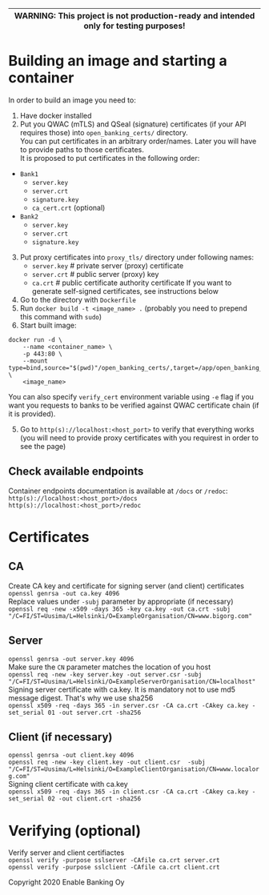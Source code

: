 | WARNING: This project is not production-ready and intended only for testing purposes! |
| --- |

# Building an image and starting a container
In order to build an image you need to:
1. Have docker installed
2. Put you QWAC (mTLS) and QSeal (signature) certificates (if your API requires those) into `open_banking_certs/` directory.<br/>
You can put certificates in an arbitrary order/names. Later you will have to provide paths to those certificates.<br/>
It is proposed to put certificates in the following order:
- `Bank1`
    - `server.key`
    - `server.crt`
    - `signature.key`
    - `ca_cert.crt` (optional)
- `Bank2`
    - `server.key`
    - `server.crt`
    - `signature.key`
3. Put proxy certificates into `proxy_tls/` directory under following names:
    - `server.key`  # private server (proxy) certificate
    - `server.crt`  # public server (proxy) key
    - `ca.crt`  # public certificate authority certificate
If you want to generate self-signed certificates, see instructions below
4. Go to the directory with `Dockerfile`
5. Run `docker build -t <image_name> .` (probably you need to prepend this command with `sudo`)<br/>
6. Start built image:<br/>
```
docker run -d \
    --name <container_name> \
    -p 443:80 \
    --mount type=bind,source="$(pwd)"/open_banking_certs/,target=/app/open_banking_certs/ \
    <image_name>
```

You can also specify `verify_cert` environment variable using `-e` flag if you want you requests to banks to be verified against QWAC certificate chain (if it is provided).

5. Go to `http(s)://localhost:<host_port>` to verify that everything works (you will need to provide proxy certificates with you requirest in order to see the page)

## Check available endpoints
Container endpoints documentation is available at `/docs` or `/redoc`:<br/>
`http(s)://localhost:<host_port>/docs`<br/>
`http(s)://localhost:<host_port>/redoc`


# Certificates
## CA
Create CA key and certificate for signing server (and client) certificates<br/>
`openssl genrsa -out ca.key 4096`<br/>
Replace values under `-subj` parameter by appropriate (if necessary)<br/>
`openssl req -new -x509 -days 365 -key ca.key -out ca.crt -subj "/C=FI/ST=Uusima/L=Helsinki/O=ExampleOrganisation/CN=www.bigorg.com"`

## Server
`openssl genrsa -out server.key 4096`<br/>
Make sure the `CN` parameter matches the location of you host<br/>
`openssl req -new -key server.key -out server.csr -subj "/C=FI/ST=Uusima/L=Helsinki/O=ExampleServerOrganisation/CN=localhost"`<br/>
Signing server certificate with ca.key. It is mandatory not to use md5 message digest. That's why we use sha256<br/>
`openssl x509 -req -days 365 -in server.csr -CA ca.crt -CAkey ca.key -set_serial 01 -out server.crt -sha256`


## Client (if necessary)
`openssl genrsa -out client.key 4096`<br/>
`openssl req -new -key client.key -out client.csr  -subj "/C=FI/ST=Uusima/L=Helsinki/O=ExampleClientOrganisation/CN=www.localorg.com"`<br/>
Signing client certificate with ca.key<br/>
`openssl x509 -req -days 365 -in client.csr -CA ca.crt -CAkey ca.key -set_serial 02 -out client.crt -sha256`<br/>

# Verifying (optional)
Verify server and client certifiactes<br/>
`openssl verify -purpose sslserver -CAfile ca.crt server.crt`<br/>
`openssl verify -purpose sslclient -CAfile ca.crt client.crt`<br/>

Copyright 2020 Enable Banking Oy
